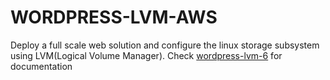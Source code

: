 # WORDPRESS-LVM-AWS
Deploy a full scale web solution and configure the linux storage subsystem using LVM(Logical Volume Manager). Check [wordpress-lvm-6]() for documentation
